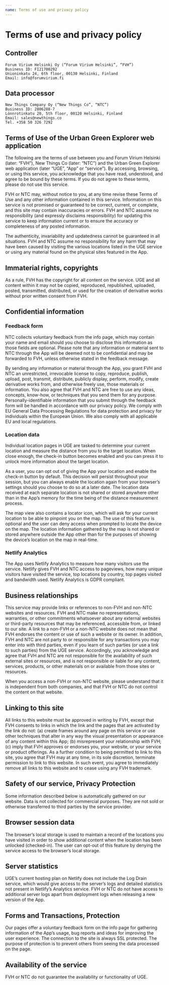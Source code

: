 ```yaml
---
name: Terms of use and privacy policy
---
```


# Terms of use and privacy policy

## Controller

```
Forum Virium Helsinki Oy (“Forum Virium Helsinki”, “FVH”)
Business ID: FI21700292
Unioninkatu 24, 6th floor, 00130 Helsinki, Finland
Email: info@forumvirium.fi
```

## Data processor

```
New Things Company Oy (“New Things Co”, “NTC”)
Business ID: 2806288-7
Lönnrotinkatu 20, 5th floor, 00120 Helsinki, Finland
Email: sales@newthings.co
Tel. +358 50 326 7292
```

## Terms of Use of the Urban Green Explorer web application

The following are the terms of use between you and Forum Virium Helsinki (later: “FVH”), New Things Co (later: “NTC”) and the Urban Green Explorer web application (later “UGE”, “App” or “service”). By accessing, browsing, or using this service, you acknowledge that you have read, understood, and agree to be bound by these terms. If you do not agree to these terms, please do not use this service.

FVH or NTC may, without notice to you, at any time revise these Terms of Use and any other information contained in this service. Information on this service is not promised or guaranteed to be correct, current, or complete, and this site may contain inaccuracies or errors. FVH and NTC assume no responsibility (and expressly disclaims responsibility) for updating this service to keep information current or to ensure the accuracy or completeness of any posted information.

The authenticity, invariability and updatedness cannot be guaranteed in all situations. FVH and NTC assume no responsibility for any harm that may have been caused by visiting the various locations listed in the UGE service or using any material found on the physical sites featured in the App.

## Immaterial rights, copyrights

As a rule, FVH has the copyright for all content on the service. UGE and all content within it may not be copied, reproduced, republished, uploaded, posted, transmitted, distributed, or used for the creation of derivative works without prior written consent from FVH.

## Confidential information

### Feedback form

NTC collects voluntary feedback from the info page, which may contain your name and email should you choose to disclose this information as those fields are optional. Please note that any information or material sent to NTC through the App will be deemed not to be confidential and may be forwarded to FVH, unless otherwise stated in the feedback message.

By sending any information or material through the App, you grant FVH and NTC an unrestricted, irrevocable license to copy, reproduce, publish, upload, post, transmit, distribute, publicly display, perform, modify, create derivative works from, and otherwise freely use, those materials or information. You also agree that FVH and NTC are free to use any ideas, concepts, know-how, or techniques that you send them for any purpose. Personally-identifiable information that you submit through the feedback form will be handled in accordance with our privacy policy. We comply with EU General Data Processing Regulations for data protection and privacy for individuals within the European Union. We also comply with all applicable EU and local regulations.

### Location data

Individual location pages in UGE are tasked to determine your current location and measure the distance from you to the target location. When close enough, the check-in button becomes enabled and you can press it to unlock more information about the target location.

As a user, you can opt out of giving the App your location and enable the check-in button by default. This decision will persist throughout your session, but you can always enable the location again from your browser’s settings should you choose to do so at a later date. The location data received at each separate location is not shared or stored anywhere other than in the App’s memory for the time being of the distance measurement process.

The map view also contains a locator icon, which will ask for your current location to be able to pinpoint you on the map. The use of this feature is optional and the user can deny access when prompted to locate the device on the map. The location information gathered by the map is not shared or stored anywhere outside the App other than for the purposes of showing the device’s location on the map in real-time.

### Netlify Analytics

The App uses Netlify Analytics to measure how many visitors use the service. Netlify gives FVH and NTC access to pageviews, how many unique visitors have visited the service, top locations by country, top pages visited and bandwidth used. Netlify Analytics is GDPR compliant.

## Business relationships

This service may provide links or references to non-FVH and non-NTC websites and resources. FVH and NTC make no representations, warranties, or other commitments whatsoever about any external websites or third-party resources that may be referenced, accessible from, or linked to our site. A link to a non-FVH or a non-NTC website does not mean that FVH endorses the content or use of such a website or its owner. In addition, FVH and NTC are not party to or responsible for any transactions you may enter into with third parties, even if you learn of such parties (or use a link to such parties) from the UGE service. Accordingly, you acknowledge and agree that FVH and NTC are not responsible for the availability of such external sites or resources, and is not responsible or liable for any content, services, products, or other materials on or available from those sites or resources.

When you access a non-FVH or non-NTC website, please understand that it is independent from both companies, and that FVH or NTC do not control the content on that website.

## Linking to this site

All links to this website must be approved in writing by FVH, except that FVH consents to links in which the link and the pages that are activated by the link do not: (a) create frames around any page on this service or use other techniques that alter in any way the visual presentation or appearance of any content within this App; (b) misrepresent your relationship with FVH; (c) imply that FVH approves or endorses you, your website, or your service or product offerings. As a further condition to being permitted to link to this site, you agree that FVH may at any time, in its sole discretion, terminate permission to link to this website. In such event, you agree to immediately remove all links to this website and to cease using any FVH trademark.

## Safety of our service, Privacy Protection

Some information described below is automatically gathered on our website. Data is not collected for commercial purposes. They are not sold or otherwise transferred to third parties by the service provider.

## Browser session data

The browser’s local storage is used to maintain a record of the locations you have visited in order to show additional content when the location has been unlocked (checked-in). The user can opt-out of this feature by denying the service access to the browser’s local storage.

## Server statistics

UGE’s current hosting plan on Netlify does not include the Log Drain service, which would give access to the server’s logs and detailed statistics not present in Netlify’s Analytics service. FVH or NTC do not have access to additional server logs apart from deployment logs when releasing a new version of the App.

## Forms and Transactions, Protection

Our pages offer a voluntary feedback form on the info page for gathering information of the App’s usage, bug reports and ideas for improving the user experience. The connection to the site is always SSL protected. The purpose of protection is to prevent others from seeing the data processed on the page.

## Availability of the service

FVH or NTC do not guarantee the availability or functionality of UGE.
